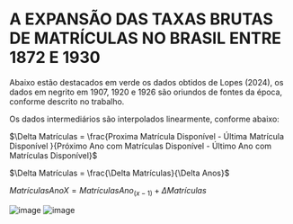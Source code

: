 #  A EXPANSÃO DAS TAXAS BRUTAS DE MATRÍCULAS NO BRASIL ENTRE 1872 E 1930

Abaixo estão destacados em verde os dados obtidos de Lopes (2024), os dados em negrito em 1907, 1920 e 1926 são oriundos de fontes da época, conforme descrito no trabalho. 

Os dados intermediários são interpolados linearmente, conforme abaixo:



$\Delta Matrículas =  \frac{Proxima Matrícula Disponível - Última Matrícula Disponível }{Próximo Ano com Matrículas Disponível - Último Ano com Matrículas Disponível}$


$\Delta Matrículas = \frac{\Delta Matrículas}{\Delta Anos}$

$Matrículas Ano  X =  Matrículas Ano_(x-1) + \Delta Matrículas$

![image](https://github.com/user-attachments/assets/09c2cf5f-88cc-4fef-94c6-88347f2405ab)
![image](https://github.com/user-attachments/assets/fba1aef7-8182-4152-a134-9cf45c741d65)
